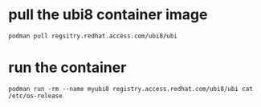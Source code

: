 # pull the  ubi8 container image
```
podman pull regsitry.redhat.access.com/ubi8/ubi
```

# run the container
```
podman run -rm --name myubi8 registry.access.redhat.com/ubi8/ubi cat /etc/os-release
```
